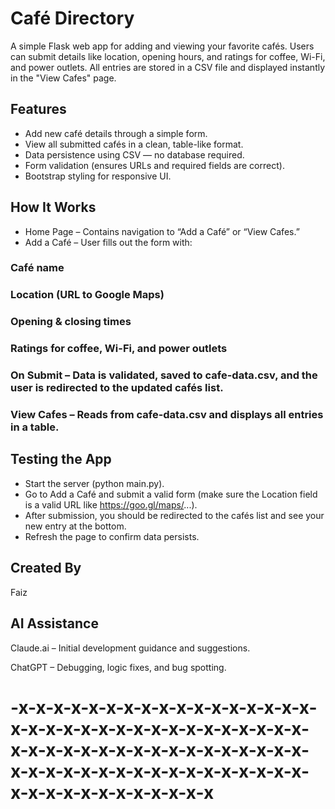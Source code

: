 # Café Directory
A simple Flask web app for adding and viewing your favorite cafés. Users can submit details like location, opening hours, and ratings for coffee, Wi-Fi, and power outlets. All entries are stored in a CSV file and displayed instantly in the "View Cafes" page.

## Features
- Add new café details through a simple form.
- View all submitted cafés in a clean, table-like format.
- Data persistence using CSV — no database required.
- Form validation (ensures URLs and required fields are correct).
- Bootstrap styling for responsive UI.

## How It Works
- Home Page – Contains navigation to “Add a Café” or “View Cafes.”
- Add a Café – User fills out the form with:

### Café name

### Location (URL to Google Maps)

### Opening & closing times

### Ratings for coffee, Wi-Fi, and power outlets

### On Submit – Data is validated, saved to cafe-data.csv, and the user is redirected to the updated cafés list.

### View Cafes – Reads from cafe-data.csv and displays all entries in a table.

## Testing the App
- Start the server (python main.py).
- Go to Add a Café and submit a valid form (make sure the Location field is a valid URL like https://goo.gl/maps/...).
- After submission, you should be redirected to the cafés list and see your new entry at the bottom.
- Refresh the page to confirm data persists.

## Created By
Faiz

## AI Assistance
Claude.ai – Initial development guidance and suggestions.

ChatGPT – Debugging, logic fixes, and bug spotting.

# -x-x-x-x-x-x-x-x-x-x-x-x-x-x-x-x-x-x-x-x-x-x-x-x-x-x-x-x-x-x-x-x-x-x-x-x-x-x-x-x-x-x-x-x-x-x-x-x-x-x-x-x-x-x-x-x-x-x-x-x-x-x-x-x-x-x-x-x-x-x-x-x-x-x-x-x-x-x-x-x
